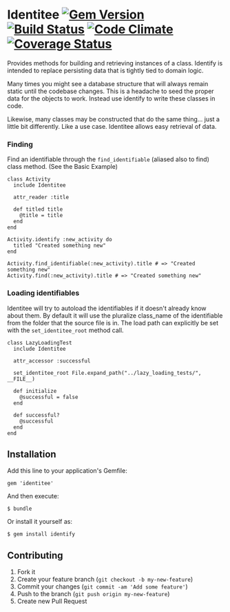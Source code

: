 # Identitee [![Gem Version](https://badge.fury.io/rb/identitee.png)](http://badge.fury.io/rb/identitee) [![Build Status](https://travis-ci.org/natedavisolds/identify.png?branch=master)](https://travis-ci.org/natedavisolds/identify) [![Code Climate](https://codeclimate.com/github/natedavisolds/identify.png)](https://codeclimate.com/github/natedavisolds/identify) [![Coverage Status](https://coveralls.io/repos/natedavisolds/identify/badge.png?branch=master)](https://coveralls.io/r/natedavisolds/identify?branch=master)

Provides methods for building and retrieving instances of a class. Identify is intended to replace persisting data that is tightly tied to domain logic.

Many times you might see a database structure that will always remain static until the codebase changes.  This is a headache to seed the proper data for the objects to work.  Instead use identify to write these classes in code.

Likewise, many classes may be constructed that do the same thing... just a little bit differently. Like a use case.  Identitee allows easy retrieval of data.

### Finding

Find an identifiable through the `find_identifiable` (aliased also to find) class method. (See the Basic Example)

    class Activity
      include Identitee

      attr_reader :title

      def titled title
        @title = title
      end
    end

    Activity.identify :new_activity do
      titled "Created something new"
    end

    Activity.find_identifiable(:new_activity).title # => "Created something new"
    Activity.find(:new_activity).title # => "Created something new"

### Loading identifiables

Identitee will try to autoload the identifiables if it doesn't already know about them.  By default it will use the pluralize class_name of the identifiable from the folder that the source file is in.  The load path can explicitly be set with the `set_identitee_root` method call.

    class LazyLoadingTest
      include Identitee

      attr_accessor :successful

      set_identitee_root File.expand_path("../lazy_loading_tests/", __FILE__)

      def initialize
        @successful = false
      end

      def successful?
        @successful
      end
    end

## Installation

Add this line to your application's Gemfile:

    gem 'identitee'

And then execute:

    $ bundle

Or install it yourself as:

    $ gem install identify

## Contributing

1. Fork it
2. Create your feature branch (`git checkout -b my-new-feature`)
3. Commit your changes (`git commit -am 'Add some feature'`)
4. Push to the branch (`git push origin my-new-feature`)
5. Create new Pull Request
